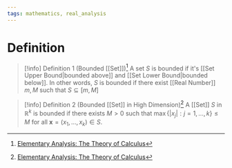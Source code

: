 ```yaml
---
tags: mathematics, real_analysis
---
```


# Definition

> [!info] Definition 1 (Bounded [[Set]])[^1]
> A set $S$ is bounded if it's [[Set Upper Bound|bounded above]] and [[Set Lower Bound|bounded below]].
> In other words, $S$ is bounded if there exist [[Real Number]] $m, M$ such that $S \subseteq [m, M]$

> [!info] Definition 2 (Bounded [[Set]] in High Dimension)[^2]
> A [[Set]] $S$ in $\mathbb{R}^k$ is bounded if there exists $M > 0$ such that $\max\{|x_j| : j = 1, \dots, k\} \leq M$ for all $\mathbf{x} = (x_1, \dots, x_k) \in S$.

[^1]: [Elementary Analysis: The Theory of Calculus](zotero://open-pdf/library/items/GUY2WR3V?page=33)
[^2]: [Elementary Analysis: The Theory of Calculus](zotero://open-pdf/library/items/GUY2WR3V?page=98)